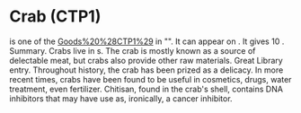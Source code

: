 # Crab (CTP1)

 is one of the [Goods%20%28CTP1%29](goods) in "". It can appear on . It gives 10 .
Summary.
Crabs live in s. The crab is mostly known as a source of delectable meat, but crabs also provide other raw materials.
Great Library entry.
Throughout history, the crab has been prized as a delicacy. In more recent times, crabs have been found to be useful in cosmetics, drugs, water treatment, even fertilizer. Chitisan, found in the crab's shell, contains DNA inhibitors that may have use as, ironically, a cancer inhibitor.